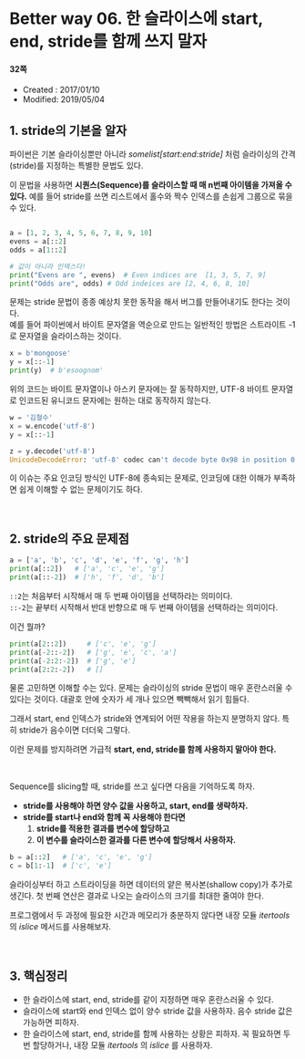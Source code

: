 # Better way 06. 한 슬라이스에 start, end, stride를 함께 쓰지 말자

#### 32쪽

* Created : 2017/01/10
* Modified: 2019/05/04  


## 1. stride의 기본을 알자

파이썬은 기본 슬라이싱뿐만 아니라 _somelist[start\:end\:stride]_ 처럼 슬라이싱의 간격(stride)를 지정하는 특별한 문법도 있다.

이 문법을 사용하면 **시퀀스(Sequence)를 슬라이스할 때 매 n번째 아이템을 가져올 수 있다.** 예를 들어 stride를 쓰면 리스트에서 홀수와 짝수 인덱스를 손쉽게 그룹으로 묶을 수 있다.


```python

a = [1, 2, 3, 4, 5, 6, 7, 8, 9, 10]
evens = a[::2]
odds = a[1::2]

# 값이 아니라 인덱스다!
print("Evens are ", evens)  # Even indices are  [1, 3, 5, 7, 9]
print("Odds are", odds) # Odd indeices are [2, 4, 6, 8, 10]
```

문제는 stride 문법이 종종 예상치 못한 동작을 해서 버그를 만들어내기도 한다는 것이다.   
예를 들어 파이썬에서 바이트 문자열을 역순으로 만드는 일반적인 방법은 스트라이트 -1로 문자열을 슬라이스하는 것이다.

```python
x = b'mongoose'
y = x[::-1]
print(y)  # b'esoognom'
```


위의 코드는 바이트 문자열이나 아스키 문자에는 잘 동작하지만, UTF-8 바이트 문자열로 인코드된 유니코드 문자에는 원하는 대로 동작하지 않는다.

```python
w = '김철수'
x = w.encode('utf-8')
y = x[::-1]

z = y.decode('utf-8')
UnicodeDecodeError: 'utf-8' codec can't decode byte 0x98 in position 0: invalid start byte.
```

이 이슈는 주요 인코딩 방식인 UTF-8에 종속되는 문제로, 인코딩에 대한 이해가 부족하면 쉽게 이해할 수 없는 문제이기도 하다.


<br>

## 2. stride의 주요 문제점

```python
a = ['a', 'b', 'c', 'd', 'e', 'f', 'g', 'h']
print(a[::2])   # ['a', 'c', 'e', 'g']
print(a[::-2])  # ['h', 'f', 'd', 'b']
```

`::2`는 처음부터 시작해서 매 두 번째 아이템을 선택하라는 의미이다.  
`::-2`는 끝부터 시작해서 반대 반향으로 매 두 번째 아이템을 선택하라는 의미이다.  

이건 뭘까?

```python
print(a[2::2])     # ['c', 'e', 'g']
print(a[-2::-2])   # ['g', 'e', 'c', 'a']
print(a[-2:2:-2])  # ['g', 'e']
print(a[2:2:-2])   # []
```

물론 고민하면 이해할 수는 있다. 문제는 슬라이싱의 stride 문법이 매우 혼란스러울 수 있다는 것이다. 대괄호 안에 숫자가 세 개나 있으면 빽빽해서 읽기 힘들다.  

그래서 start, end 인덱스가 stride와 연계되어 어떤 작용을 하는지 분명하지 않다.
특히 stride가 음수이면 더더욱 그렇다.

이런 문제를 방지하려면 가급적 **start, end, stride를 함께 사용하지 말아야 한다.**

<br>

Sequence를 slicing할 때, stride를 쓰고 싶다면 다음을 기억하도록 하자.

* **stride를 사용해야 하면 양수 값을 사용하고, start, end를 생략하자.**
* **stride를 start나 end와 함께 꼭 사용해야 한다면**
    1. **stride를 적용한 결과를 변수에 할당하고**
    2. **이 변수를 슬라이스한 결과를 다른 변수에 할당해서 사용하자.**


```python
b = a[::2]   # ['a', 'c', 'e', 'g']
c = b[1:-1]  # ['c', 'e']
```

슬라이싱부터 하고 스트라이딩을 하면 데이터의 얕은 복사본(shallow copy)가 추가로 생긴다. 첫 번째 연산은 결과로 나오는 슬라이스의 크기를 최대한 줄여야 한다.

프로그램에서 두 과정에 필요한 시간과 메모리가 충분하지 않다면 내장 모듈 _itertools_ 의 _islice_ 메서드를 사용해보자.

<br>


## 3. 핵심정리

* 한 슬라이스에 start, end, stride를 같이 지정하면 매우 혼란스러울 수 있다.
* 슬라이스에 start와 end 인덱스 없이 양수 stride 값을 사용하자. 음수 stride 값은 가능하면 피하자.
* 한 슬라이스에 start, end, stride를 함께 사용하는 상황은 피하자. 꼭 필요하면 두 번 할당하거나, 내장 모듈 _itertools_ 의 _islice_ 를 사용하자.
